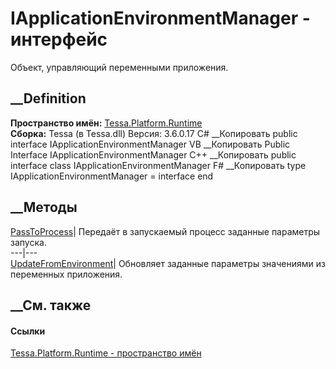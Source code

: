 # IApplicationEnvironmentManager - интерфейс
Объект, управляющий переменными приложения.
## __Definition
 **Пространство имён:** [Tessa.Platform.Runtime](N_Tessa_Platform_Runtime.htm)  
 **Сборка:** Tessa (в Tessa.dll) Версия: 3.6.0.17
C# __Копировать
     public interface IApplicationEnvironmentManager
VB __Копировать
     Public Interface IApplicationEnvironmentManager
C++ __Копировать
     public interface class IApplicationEnvironmentManager
F# __Копировать
     type IApplicationEnvironmentManager = interface end
##  __Методы
[PassToProcess](M_Tessa_Platform_Runtime_IApplicationEnvironmentManager_PassToProcess.htm)|
Передаёт в запускаемый процесс заданные параметры запуска.  
---|---  
[UpdateFromEnvironment](M_Tessa_Platform_Runtime_IApplicationEnvironmentManager_UpdateFromEnvironment.htm)|
Обновляет заданные параметры значениями из переменных приложения.  
##  __См. также
#### Ссылки
[Tessa.Platform.Runtime - пространство имён](N_Tessa_Platform_Runtime.htm)
